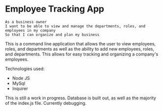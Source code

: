 # Employee Tracking App

```
As a business owner
I want to be able to view and manage the departments, roles, and employees in my company
So that I can organize and plan my business
```

This is a command line application that allows the user to view employees, roles, and departments as well as the ability to add new employees, roles, and departments. This allows for easy tracking and organizing a company's employees.

Technologies used:
* Node JS
* MySql
* Inquirer

This is still a work in progress. Database is built out, as well as the majority of the index.js file. Currently debugging.
